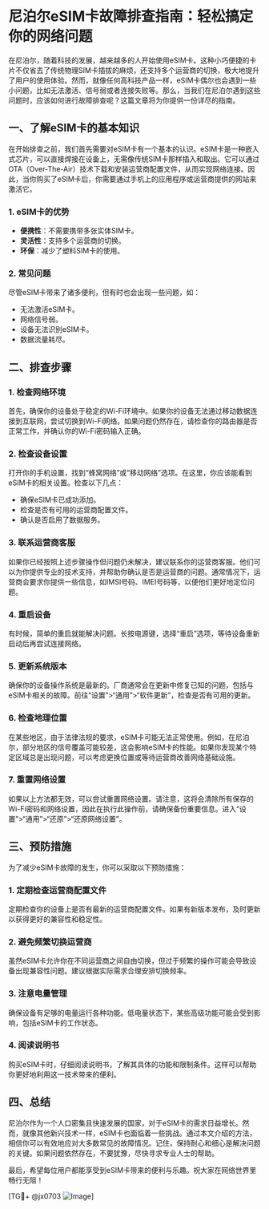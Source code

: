 # 尼泊尔eSIM卡故障排查指南：轻松搞定你的网络问题

在尼泊尔，随着科技的发展，越来越多的人开始使用eSIM卡。这种小巧便捷的卡片不仅省去了传统物理SIM卡插拔的麻烦，还支持多个运营商的切换，极大地提升了用户的使用体验。然而，就像任何高科技产品一样，eSIM卡偶尔也会遇到一些小问题，比如无法激活、信号弱或者连接失败等。那么，当我们在尼泊尔遇到这些问题时，应该如何进行故障排查呢？这篇文章将为你提供一份详尽的指南。

## 一、了解eSIM卡的基本知识

在开始排查之前，我们首先需要对eSIM卡有一个基本的认识。eSIM卡是一种嵌入式芯片，可以直接焊接在设备上，无需像传统SIM卡那样插入和取出。它可以通过OTA（Over-The-Air）技术下载和安装运营商配置文件，从而实现网络连接。因此，当你购买了eSIM卡后，你需要通过手机上的应用程序或运营商提供的网站来激活它。

### 1. eSIM卡的优势
- **便携性**：不需要携带多张实体SIM卡。
- **灵活性**：支持多个运营商的切换。
- **环保**：减少了塑料SIM卡的使用。

### 2. 常见问题
尽管eSIM卡带来了诸多便利，但有时也会出现一些问题，如：
- 无法激活eSIM卡。
- 网络信号弱。
- 设备无法识别eSIM卡。
- 数据流量耗尽。

## 二、排查步骤

### 1. 检查网络环境
首先，确保你的设备处于稳定的Wi-Fi环境中。如果你的设备无法通过移动数据连接到互联网，尝试切换到Wi-Fi网络。如果问题仍然存在，请检查你的路由器是否正常工作，并确认你的Wi-Fi密码输入正确。

### 2. 检查设备设置
打开你的手机设置，找到“蜂窝网络”或“移动网络”选项。在这里，你应该能看到eSIM卡的相关设置。检查以下几点：
- 确保eSIM卡已成功添加。
- 检查是否有可用的运营商配置文件。
- 确认是否启用了数据服务。

### 3. 联系运营商客服
如果你已经按照上述步骤操作但问题仍未解决，建议联系你的运营商客服。他们可以为你提供专业的技术支持，并帮助你确认是否是运营商的问题。通常情况下，运营商会要求你提供一些信息，如IMSI号码、IMEI号码等，以便他们更好地定位问题。

### 4. 重启设备
有时候，简单的重启就能解决问题。长按电源键，选择“重启”选项，等待设备重新启动后再尝试连接网络。

### 5. 更新系统版本
确保你的设备操作系统是最新的。厂商通常会在更新中修复已知的问题，包括与eSIM卡相关的故障。前往“设置”>“通用”>“软件更新”，检查是否有可用的更新。

### 6. 检查地理位置
在某些地区，由于法律法规的要求，eSIM卡可能无法正常使用。例如，在尼泊尔，部分地区的信号覆盖可能较差，这会影响eSIM卡的性能。如果你发现某个特定区域总是出现问题，可以考虑更换位置或等待运营商改善网络基础设施。

### 7. 重置网络设置
如果以上方法都无效，可以尝试重置网络设置。请注意，这将会清除所有保存的Wi-Fi密码和网络设置，因此在执行此操作前，请确保备份重要信息。进入“设置”>“通用”>“还原”>“还原网络设置”。

## 三、预防措施

为了减少eSIM卡故障的发生，你可以采取以下预防措施：

### 1. 定期检查运营商配置文件
定期检查你的设备上是否有最新的运营商配置文件。如果有新版本发布，及时更新以获得更好的兼容性和稳定性。

### 2. 避免频繁切换运营商
虽然eSIM卡允许你在不同运营商之间自由切换，但过于频繁的操作可能会导致设备出现兼容性问题。建议根据实际需求合理安排切换频率。

### 3. 注意电量管理
确保设备有足够的电量运行各种功能。低电量状态下，某些高级功能可能会受到影响，包括eSIM卡的工作状态。

### 4. 阅读说明书
购买eSIM卡时，仔细阅读说明书，了解其具体的功能和限制条件。这样可以帮助你更好地利用这一技术带来的便利。

## 四、总结

尼泊尔作为一个人口密集且快速发展的国家，对于eSIM卡的需求日益增长。然而，就像其他新兴技术一样，eSIM卡也面临着一些挑战。通过本文介绍的方法，相信你可以有效地应对大多数常见的故障情况。记住，保持耐心和细心是解决问题的关键。如果问题依然存在，不要犹豫，尽快寻求专业人士的帮助。

最后，希望每位用户都能享受到eSIM卡带来的便利与乐趣。祝大家在网络世界里畅行无阻！

[TG💪+ @jx0703 ![Image](https://github.com/user-attachments/assets/dbca1d08-cadb-493c-b0ec-ad6f7a83f270)]